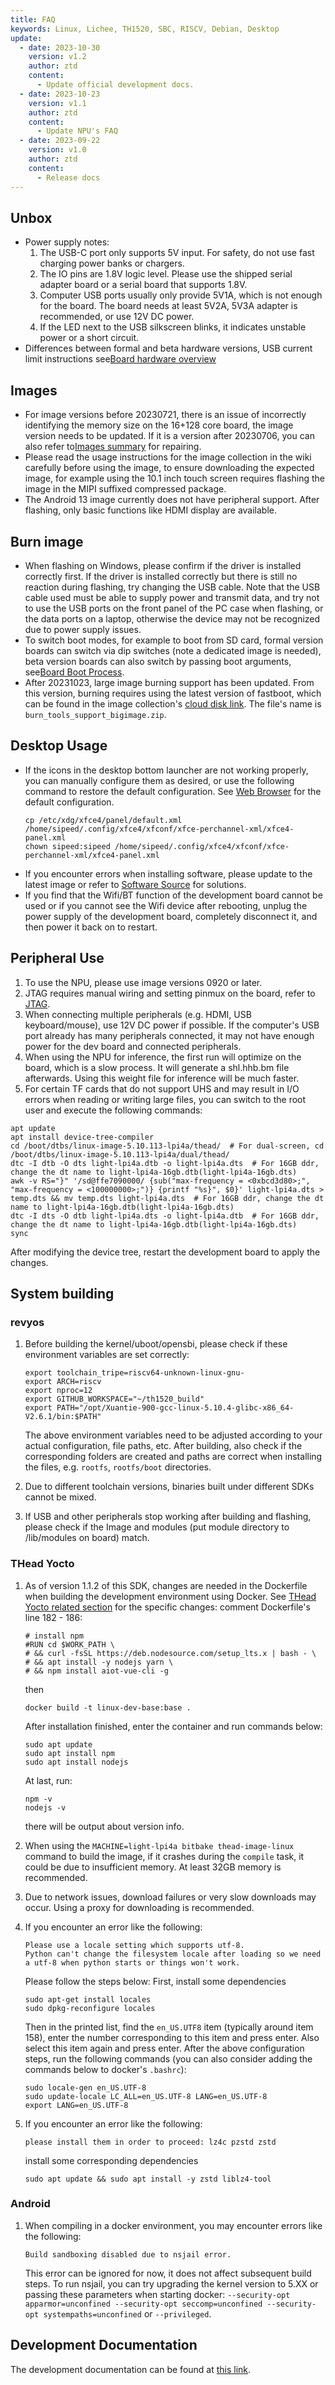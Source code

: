 ```yaml
---
title: FAQ
keywords: Linux, Lichee, TH1520, SBC, RISCV, Debian, Desktop
update:
  - date: 2023-10-30
    version: v1.2
    author: ztd
    content:
      - Update official development docs.
  - date: 2023-10-23
    version: v1.1
    author: ztd
    content:
      - Update NPU's FAQ
  - date: 2023-09-22
    version: v1.0
    author: ztd
    content:
      - Release docs
---
```

## Unbox
- Power supply notes:
  1. The USB-C port only supports 5V input. For safety, do not use fast charging power banks or chargers.
  2. The IO pins are 1.8V logic level. Please use the shipped serial adapter board or a serial board that supports 1.8V.
  3. Computer USB ports usually only provide 5V1A, which is not enough for the board. The board needs at least 5V2A, 5V3A adapter is recommended, or use 12V DC power.
  4. If the LED next to the USB silkscreen blinks, it indicates unstable power or a short circuit.
- Differences between formal and beta hardware versions, USB current limit instructions see[Board hardware overview](https://en.wiki.sipeed.com/hardware/en/lichee/th1520/lpi4a/2_unbox.html#Board-hardware-overview)

## Images
- For image versions before 20230721, there is an issue of incorrectly identifying the memory size on the 16+128 core board, the image version needs to be updated. If it is a version after 20230706, you can also refer to[Images summary](https://en.wiki.sipeed.com/hardware/en/lichee/th1520/lpi4a/3_images.html) for repairing.
- Please read the usage instructions for the image collection in the wiki carefully before using the image, to ensure downloading the expected image, for example using the 10.1 inch touch screen requires flashing the image in the MIPI suffixed compressed package.
- The Android 13 image currently does not have peripheral support. After flashing, only basic functions like HDMI display are available.

## Burn image
- When flashing on Windows, please confirm if the driver is installed correctly first. If the driver is installed correctly but there is still no reaction during flashing, try changing the USB cable. Note that the USB cable used must be able to supply power and transmit data, and try not to use the USB ports on the front panel of the PC case when flashing, or the data ports on a laptop, otherwise the device may not be recognized due to power supply issues.
- To switch boot modes, for example to boot from SD card, formal version boards can switch via dip switches (note a dedicated image is needed), beta version boards can also switch by passing boot arguments, see[Board Boot Process](https://en.wiki.sipeed.com/hardware/en/lichee/th1520/lpi4a/4_burn_image.html#Board-Boot-Process).
- After 20231023, large image burning support has been updated. From this version, burning requires using the latest version of fastboot, which can be found in the image collection's [cloud disk link](https://mega.nz/folder/phoQlBTZ#cZeQ3qZ__pDvP94PT3_bGA). The file's name is `burn_tools_support_bigimage.zip`.

## Desktop Usage
- If the icons in the desktop bottom launcher are not working properly, you can manually configure them as desired, or use the following command to restore the default configuration. See [Web Browser](https://en.wiki.sipeed.com/hardware/en/lichee/th1520/lpi4a/5_desktop.html#Web-Browser) for the default configuration.
	```shell
	cp /etc/xdg/xfce4/panel/default.xml /home/sipeed/.config/xfce4/xfconf/xfce-perchannel-xml/xfce4-panel.xml
	chown sipeed:sipeed /home/sipeed/.config/xfce4/xfconf/xfce-perchannel-xml/xfce4-panel.xml
	```
- If you encounter errors when installing software, please update to the latest image or refer to [Software Source](https://en.wiki.sipeed.com/hardware/en/lichee/th1520/lpi4a/5_desktop.html#Software-Installation) for solutions.
- If you find that the Wifi/BT function of the development board cannot be used or if you cannot see the Wifi device after rebooting, unplug the power supply of the development board, completely disconnect it, and then power it back on to restart.

## Peripheral Use
1. To use the NPU, please use image versions 0920 or later.
2. JTAG requires manual wiring and setting pinmux on the board, refer to [JTAG](https://en.wiki.sipeed.com/hardware/en/lichee/th1520/lpi4a/6_peripheral.html#JTAG).
3. When connecting multiple peripherals (e.g. HDMI, USB keyboard/mouse), use 12V DC power if possible. If the computer's USB port already has many peripherals connected, it may not have enough power for the dev board and connected peripherals.
4. When using the NPU for inference, the first run will optimize on the board, which is a slow process. It will generate a shl.hhb.bm file afterwards. Using this weight file for inference will be much faster.
5. For certain TF cards that do not support UHS and may result in I/O errors when reading or writing large files, you can switch to the root user and execute the following commands:
```shell
apt update
apt install device-tree-compiler
cd /boot/dtbs/linux-image-5.10.113-lpi4a/thead/  # For dual-screen, cd /boot/dtbs/linux-image-5.10.113-lpi4a/dual/thead/
dtc -I dtb -O dts light-lpi4a.dtb -o light-lpi4a.dts  # For 16GB ddr, change the dt name to light-lpi4a-16gb.dtb(light-lpi4a-16gb.dts)
awk -v RS="}" '/sd@ffe7090000/ {sub("max-frequency = <0xbcd3d80>;", "max-frequency = <100000000>;")} {printf "%s}", $0}' light-lpi4a.dts > temp.dts && mv temp.dts light-lpi4a.dts  # For 16GB ddr, change the dt name to light-lpi4a-16gb.dtb(light-lpi4a-16gb.dts)
dtc -I dts -O dtb light-lpi4a.dts -o light-lpi4a.dtb  # For 16GB ddr, change the dt name to light-lpi4a-16gb.dtb(light-lpi4a-16gb.dts)
sync
```
After modifying the device tree, restart the development board to apply the changes.

## System building
### revyos

1. Before building the kernel/uboot/opensbi, please check if these environment variables are set correctly:
	```shell
	export toolchain_tripe=riscv64-unknown-linux-gnu-
	export ARCH=riscv
	export nproc=12
	export GITHUB_WORKSPACE="~/th1520_build"
	export PATH="/opt/Xuantie-900-gcc-linux-5.10.4-glibc-x86_64-V2.6.1/bin:$PATH"
	```
	The above environment variables need to be adjusted according to your actual configuration, file paths, etc.
    After building, also check if the corresponding folders are created and paths are correct when installing the files, e.g. `rootfs`, `rootfs/boot` directories.

2. Due to different toolchain versions, binaries built under different SDKs cannot be mixed.
3. If USB and other peripherals stop working after building and flashing, please check if the Image and modules (put module directory to /lib/modules on board) match.

### THead Yocto

1. As of version 1.1.2 of this SDK, changes are needed in the Dockerfile when building the development environment using Docker. See [THead Yocto related section](https://en.wiki.sipeed.com/hardware/en/lichee/th1520/lpi4a/7_develop_thead.html#Build-Yocto-compilation-environment) for the specific changes:
	comment Dockerfile's line 182 - 186:
	```shell
	# install npm
	#RUN cd $WORK_PATH \
	# && curl -fsSL https://deb.nodesource.com/setup_lts.x | bash - \
	# && apt install -y nodejs yarn \
	# && npm install aiot-vue-cli -g
	```

	then 
	```shell
	docker build -t linux-dev-base:base .
	```
	
	After installation finished, enter the container and run commands below:
	```shell
	sudo apt update
	sudo apt install npm
	sudo apt install nodejs
	```

	At last, run:
	```shell
	npm -v
	nodejs -v
	```

	there will be output about version info.

3. When using the `MACHINE=light-lpi4a bitbake thead-image-linux` command to build the image, if it crashes during the `compile` task, it could be due to insufficient memory. At least 32GB memory is recommended.

4. Due to network issues, download failures or very slow downloads may occur. Using a proxy for downloading is recommended.

5. If you encounter an error like the following:
	```text
	Please use a locale setting which supports utf-8.
	Python can't change the filesystem locale after loading so we need a utf-8 when python starts or things won't work.
	```
	Please follow the steps below:
	First, install some dependencies
	```shell
	sudo apt-get install locales
	sudo dpkg-reconfigure locales 
	```
	
    Then in the printed list, find the `en_US.UTF8` item (typically around item 158), enter the number corresponding to this item and press enter. Also select this item again and press enter.
    After the above configuration steps, run the following commands (you can also consider adding the commands below to docker's `.bashrc`):
	```shell
	sudo locale-gen en_US.UTF-8
	sudo update-locale LC_ALL=en_US.UTF-8 LANG=en_US.UTF-8
	export LANG=en_US.UTF-8
	```

5. If you encounter an error like the following:
	```text
	please install them in order to proceed: lz4c pzstd zstd
	```
	install some corresponding dependencies
	```shell
	sudo apt update && sudo apt install -y zstd liblz4-tool
	```
### Android

1. When compiling in a docker environment, you may encounter errors like the following:
	```shell
	Build sandboxing disabled due to nsjail error. 
	```
	This error can be ignored for now, it does not affect subsequent build steps. To run nsjail, you can try upgrading the kernel version to 5.XX or passing these parameters when starting docker: `--security-opt apparmor=unconfined --security-opt seccomp=unconfined --security-opt systempaths=unconfined` or `--privileged`.

## Development Documentation

The development documentation can be found at [this link](https://dl.sipeed.com/shareURL/LICHEE/licheepi4a/09_Doc).
